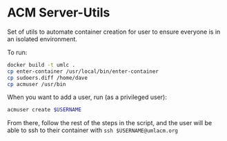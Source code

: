 # ACM Server-Utils

Set of utils to automate container creation for user to ensure everyone
is in an isolated environment.

To run:

```bash
docker build -t umlc .
cp enter-container /usr/local/bin/enter-container
cp sudoers.diff /home/dave
cp acmuser /usr/bin
```

When you want to add a user, run (as a privileged user):
```bash
acmuser create $USERNAME
```
From there, follow the rest of the steps in the script, and the user will be
able to ssh to their container with `ssh $USERNAME@umlacm.org`


